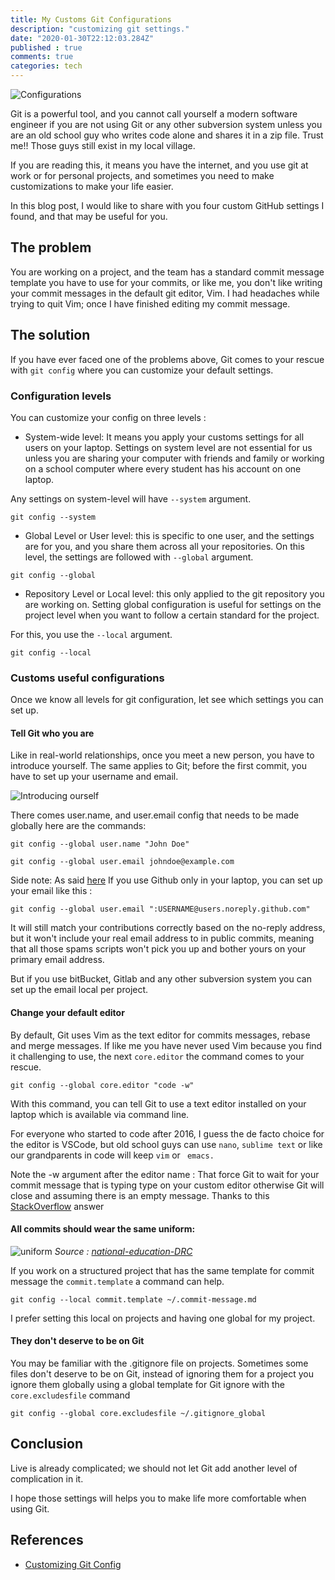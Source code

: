 ```yaml
---
title: My Customs Git Configurations
description: "customizing git settings."
date: "2020-01-30T22:12:03.284Z"
published : true
comments: true
categories: tech
---
```


![Configurations](https://cdn.lynda.com/course/514200/514200-636141225565412095-16x9.jpg)


Git is a powerful tool, and you cannot call yourself a modern software engineer if you are not using Git or any other subversion system unless you are an old school guy who writes code alone and shares it in a zip file. Trust me!! Those guys still exist in my local village.

If you are reading this, it means you have the internet, and you use git at work or for personal projects, and sometimes you need to make customizations to make your life easier.

In this blog post, I would like to share with you four custom GitHub settings I found, and that may be useful for you.

## The problem 

You are working on a project, and the team has a standard commit message template you have to use for your commits, or like me, you don't like writing your commit messages in the default git editor, Vim. I had headaches while trying to quit Vim; once I have finished editing my commit message.

## The solution

If you have ever faced one of the problems above, Git comes to your rescue with `git config` where you can customize your default settings.

### Configuration levels 

You can customize your config on three levels :

- System-wide level: It means you apply your customs settings for all users on your laptop. Settings on system level are not essential for us unless you are sharing your computer with friends and family or working on a school computer where every student has his account on one laptop.

Any settings on system-level will have `--system` argument. 

`git config --system`

- Global Level or User level: this is specific to one user, and the settings are for you, and you share them across all your repositories. 
On this level, the settings are followed with `--global` argument.

`git config --global`

- Repository Level or Local level: this only applied to the git repository you are working on.
Setting global configuration is useful for settings on the project level when you want to follow a certain standard for the project.

For this, you use the `--local` argument.

`git config --local`


### Customs useful configurations

Once we know all levels for git configuration, let see which settings you can set up.

#### Tell Git who you are 

Like in real-world relationships, once you meet a new person, you have to introduce yourself. The same applies to Git; before the first commit, you have to set up your username and email.

![Introducing ourself](https://media.giphy.com/media/Y0mC3y5G53PsQ/giphy.gif)

There comes user.name, and user.email config that needs to be made globally here are the commands:

`git config --global user.name "John Doe"`

`git config --global user.email johndoe@example.com`

Side note: 
As said [here](https://dev.to/msaracevic/comment/bdhb) If you use Github only in your laptop, you can set up your email like this :

`git config --global user.email ":USERNAME@users.noreply.github.com"`


It will still match your contributions correctly based on the no-reply address, but it won't include your real email address to in public commits, meaning that all those spams scripts won't pick you up and bother yours on your primary email address.

But if you use bitBucket, Gitlab and any other subversion system you can set up the email local per project. 

#### Change your default editor 

By default, Git uses Vim as the text editor for commits messages, rebase and merge messages.
If like me you have never used Vim because you find it challenging to use, the next `core.editor` the command comes to your rescue.

`git config --global core.editor "code -w"`

With this command, you can tell Git to use a text editor installed on your laptop which is available via command line.

For everyone who started to code after 2016, I guess the de facto choice for the editor is VSCode, but old school guys can use `nano`, `sublime text` or like our grandparents in code will keep `vim` or ` emacs.`

Note the -w argument after the editor name : 
That force Git to wait for your commit message that is typing type on your custom editor otherwise Git will close and assuming there is an empty message. Thanks to this [StackOverflow](https://stackoverflow.com/a/11702707/4683950) answer

#### All commits should wear the same uniform:

![uniform](https://www.eduquepsp.education/wp-content/uploads/2018/06/epspbanner.jpg)
*Source : [national-education-DRC](https://www.eduquepsp.education/)*

If you work on a structured project that has the same template for commit message the `commit.template` a command can help.

`git config --local commit.template ~/.commit-message.md`

I prefer setting this local on projects and having one global for my project.

#### They don't deserve to be on Git

You may be familiar with the .gitignore file on projects.
Sometimes some files don't deserve to be on Git, instead of ignoring them for a project you ignore them globally using a global template for Git ignore with the `core.excludesfile` command

`git config --global core.excludesfile ~/.gitignore_global`



## Conclusion

Live is already complicated; we should not let Git add another level of complication in it.

I hope those settings will helps you to make life more comfortable when using Git.

## References

- [Customizing Git Config](https://www.git-scm.com/book/en/v2/Customizing-Git-Git-Configuration)
